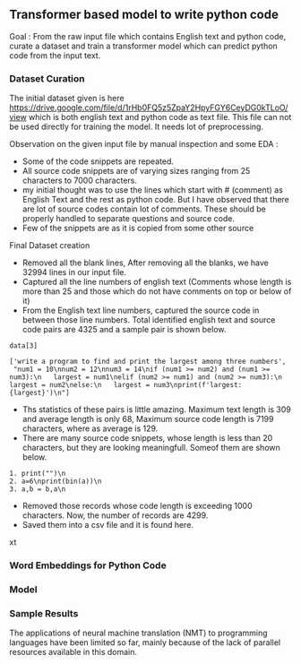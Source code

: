 
## Transformer based model to write python code

Goal : From the raw input file which contains English text and python code, curate a dataset and train a transformer model which can predict python code from the input text.

### Dataset Curation

The initial dataset given is here https://drive.google.com/file/d/1rHb0FQ5z5ZpaY2HpyFGY6CeyDG0kTLoO/view which is both english text and python code as text file. This file can not be used directly for training the model. It needs lot of preprocessing.

Observation on the given input file by manual inspection and some EDA :

* Some of the code snippets are repeated.
* All source code snippets are of varying sizes ranging from 25 characters to 7000 characters.
* my initial thought was to use the lines which start with # (comment) as English Text and the rest as python code. But I have observed that there are lot of source codes contain lot of comments. These should be properly handled to separate questions and source code.
* Few of the snippets are as it is copied from some other source

Final Dataset creation
* Removed all the blank lines, After removing all the blanks, we have 32994 lines in our input file.
* Captured all the line numbers of english text (Comments whose length is more than 25 and those which do not have comments on top or below of it)
* From the English text line numbers, captured the source code in between those line numbers. Total identified english text and source code pairs are 4325 and a sample pair is shown below.
``` 
data[3]

['write a program to find and print the largest among three numbers',
 "num1 = 10\nnum2 = 12\nnum3 = 14\nif (num1 >= num2) and (num1 >= num3):\n   largest = num1\nelif (num2 >= num1) and (num2 >= num3):\n   largest = num2\nelse:\n   largest = num3\nprint(f'largest:{largest}')\n"]
```
* Ths statistics of these pairs is little amazing. Maximum text length is 309 and average length is only 68, Maximum source code length is 7199 characters, where as average is 129. 
* There are many source code snippets, whose length is less than 20 characters, but they are looking meaningfull. Someof them are shown below.
```
1. print("")\n
2. a=6\nprint(bin(a))\n
3. a,b = b,a\n
```
* Removed those records whose code length is exceeding 1000 characters. Now, the number of records are 4299.
* Saved them into a csv file and it is found here. 

xt



### Word Embeddings for Python Code

### Model

### Sample Results
The applications of neural machine translation (NMT) to programming languages have been limited
so far, mainly because of the lack of parallel resources available in this domain.
